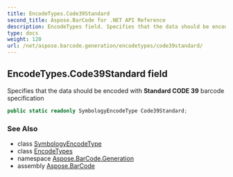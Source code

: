 ```yaml
---
title: EncodeTypes.Code39Standard
second_title: Aspose.BarCode for .NET API Reference
description: EncodeTypes field. Specifies that the data should be encoded with Standard CODE 39 barcode specification
type: docs
weight: 120
url: /net/aspose.barcode.generation/encodetypes/code39standard/
---
```

## EncodeTypes.Code39Standard field

Specifies that the data should be encoded with **Standard CODE 39** barcode specification

```csharp
public static readonly SymbologyEncodeType Code39Standard;
```

### See Also

* class [SymbologyEncodeType](../../symbologyencodetype/)
* class [EncodeTypes](../)
* namespace [Aspose.BarCode.Generation](../../encodetypes/)
* assembly [Aspose.BarCode](../../../)


